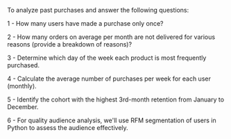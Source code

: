 To analyze past purchases and answer the following questions:

1 - How many users have made a purchase only once?

2 - How many orders on average per month are not delivered for various reasons (provide a breakdown of reasons)?

3 - Determine which day of the week each product is most frequently purchased.

4 - Calculate the average number of purchases per week for each user (monthly).

5 - Identify the cohort with the highest 3rd-month retention from January to December.

6 - For quality audience analysis, we'll use RFM segmentation of users in Python to assess the audience effectively.
